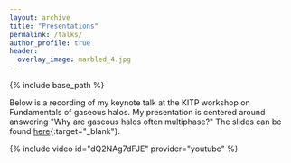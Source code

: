 ```yaml
---
layout: archive
title: "Presentations"
permalink: /talks/
author_profile: true
header:
  overlay_image: marbled_4.jpg
---
```


{% include base_path %}

Below is a recording of my keynote talk at the KITP workshop on Fundamentals of gaseous halos. My presentation is centered around answering "Why are gaseous halos often multiphase?" The slides can be found [here](http://dfielding14.github.io/Multiphase_Keynote_KITP_Fielding_LR/index.html){:target="_blank"}. 

{% include video id="dQ2NAg7dFJE" provider="youtube" %}
